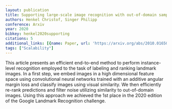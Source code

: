 ```yaml
---
layout: publication
title: Supporting large-scale image recognition with out-of-domain samples
authors: Henkel Christof, Singer Philipp
conference: Arxiv
year: 2020
bibkey: henkel2020supporting
citations: 5
additional_links: [{name: Paper, url: 'https://arxiv.org/abs/2010.01650'}]
tags: ["Scalability"]
---
```

This article presents an efficient end-to-end method to perform
instance-level recognition employed to the task of labeling and ranking
landmark images. In a first step, we embed images in a high dimensional feature
space using convolutional neural networks trained with an additive angular
margin loss and classify images using visual similarity. We then efficiently
re-rank predictions and filter noise utilizing similarity to out-of-domain
images. Using this approach we achieved the 1st place in the 2020 edition of
the Google Landmark Recognition challenge.